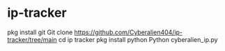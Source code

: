 # ip-tracker
pkg install git
Git clone https://github.com/Cyberalien404/ip-tracker/tree/main
cd ip tracker
pkg install python
Python cyberalien_ip.py
